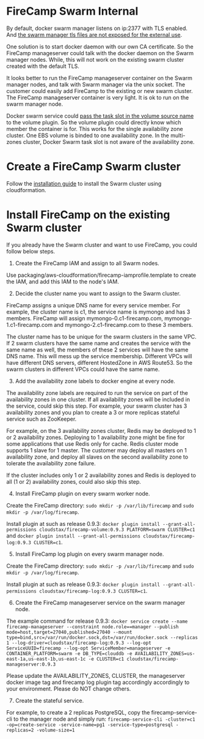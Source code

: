 # FireCamp Swarm Internal

By default, docker swarm manager listens on ip:2377 with TLS enabled. And [the swarm manager tls files are not exposed for the external use](https://forums.docker.com/t/cannot-connect-to-cluster-created-with-swarm-mode/16826/7).

One solution is to start docker daemon with our own CA certificate. So the FireCamp manageserver could talk with the docker daemon on the Swarm manager nodes. While, this will not work on the existing swarm cluster created with the default TLS.

It looks better to run the FireCamp manageserver container on the Swarm manager nodes, and talk with Swarm manager via the unix socket. The customer could easily add FireCamp to the existing or new swarm cluster. The FireCamp manageserver container is very light. It is ok to run on the swarm manager node.

Docker swarm service could [pass the task slot in the volume source name](https://docs.docker.com/docker-for-aws/persistent-data-volumes/#use-a-unique-volume-per-task-using-ebs) to the volume plugin. So the volume plugin could directly know which member the container is for. This works for the single availability zone cluster. One EBS volume is binded to one availability zone. In the multi-zones cluster, Docker Swarm task slot is not aware of the availability zone.

# Create a FireCamp Swarm cluster

Follow the [installation guide](https://github.com/cloudstax/firecamp/tree/master/docs/installation) to install the Swarm cluster using cloudformation.

# Install FireCamp on the existing Swarm cluster

If you already have the Swarm cluster and want to use FireCamp, you could follow below steps.

1. Create the FireCamp IAM and assign to all Swarm nodes.

Use packaging/aws-cloudformation/firecamp-iamprofile.template to create the IAM, and add this IAM to the node's IAM.

2. Decide the cluster name you want to assign to the Swarm cluster.

FireCamp assigns a unique DNS name for every service member. For example, the cluster name is c1, the service name is mymongo and has 3 members. FireCamp will assign mymongo-0.c1-firecamp.com, mymongo-1.c1-firecamp.com and mymongo-2.c1-firecamp.com to these 3 members.

The cluster name has to be unique for the swarm clusters in the same VPC. If 2 swarm clusters have the same name and creates the service with the same name as well, the members of these 2 services will have the same DNS name. This will mess up the service membership. Different VPCs will have different DNS servers, different HostedZone in AWS Route53. So the swarm clusters in different VPCs could have the same name.

3. Add the availability zone labels to docker engine at every node.

The availability zone labels are required to run the service on part of the availability zones in one cluster. If all availability zones will be included in the service, could skip this step. For example, your swarm cluster has 3 availability zones and you plan to create a 3 or more replicas stateful service such as ZooKeeper.

For example, on the 3 availability zones cluster, Redis may be deployed to 1 or 2 availability zones. Deploying to 1 availability zone might be fine for some applications that use Redis only for cache. Redis cluster mode supports 1 slave for 1 master. The customer may deploy all masters on 1 availability zone, and deploy all slaves on the second availability zone to tolerate the availability zone failure.

If the cluster includes only 1 or 2 availability zones and Redis is deployed to all (1 or 2) availability zones, could also skip this step.

4. Install FireCamp plugin on every swarm worker node.

Create the FireCamp directory: `sudo mkdir -p /var/lib/firecamp` and `sudo mkdir -p /var/log/firecamp`.

Install plugin at such as release 0.9.3: `docker plugin install --grant-all-permissions cloudstax/firecamp-volume:0.9.3 PLATFORM=swarm CLUSTER=c1` and `docker plugin install --grant-all-permissions cloudstax/firecamp-log:0.9.3 CLUSTER=c1`.

5. Install FireCamp log plugin on every swarm manager node.

Create the FireCamp directory: `sudo mkdir -p /var/lib/firecamp` and `sudo mkdir -p /var/log/firecamp`.

Install plugin at such as release 0.9.3: `docker plugin install --grant-all-permissions cloudstax/firecamp-log:0.9.3 CLUSTER=c1`.

6. Create the FireCamp manageserver service on the swarm manager node.

The example command for release 0.9.3:
`docker service create --name firecamp-manageserver --constraint node.role==manager --publish mode=host,target=27040,published=27040 --mount type=bind,src=/var/run/docker.sock,dst=/var/run/docker.sock --replicas 1 --log-driver=cloudstax/firecamp-log:0.9.3 --log-opt ServiceUUID=firecamp --log-opt ServiceMember=manageserver -e CONTAINER_PLATFORM=swarm -e DB_TYPE=clouddb -e AVAILABILITY_ZONES=us-east-1a,us-east-1b,us-east-1c -e CLUSTER=c1 cloudstax/firecamp-manageserver:0.9.3`

Please update the AVAILABILITY_ZONES, CLUSTER, the manageserver docker image tag and firecamp log plugin tag accordingly accordingly to your environment. Please do NOT change others.

7. Create the stateful service.

For example, to create a 2 replicas PostgreSQL, copy the firecamp-service-cli to the manager node and simply run: `firecamp-service-cli -cluster=c1 -op=create-service -service-name=pg1 -service-type=postgresql -replicas=2 -volume-size=1`
